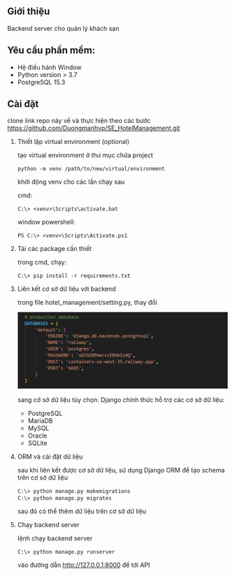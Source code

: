 ## Giới thiệu

Backend server cho quản lý khách sạn

## Yêu cầu phần mềm:

- Hệ điều hành Window
- Python version >  3.7
- PostgreSQL 15.3

## Cài đặt

clone link repo này về và thực hiện theo các bước
https://github.com/Duongmanhvp/SE_HotelManagement.git

1. Thiết lập virtual environment (optional)
 
    tạo virtual environment ở thư mục chứa project
    ```
    python -m venv /path/to/new/virtual/environment
    ```

    khởi động venv cho các lần chạy sau

    cmd:

    ```
    C:\> <venv>\Scripts\activate.bat
    ```

    window powershell:
    ```
    PS C:\> <venv>\Scripts\Activate.ps1
    ```

2. Tải các package cần thiết

    trong cmd, chạy:
    ```
    C:\> pip install -r requirements.txt
    ```

3. Liên kết cơ sở dữ liệu với backend

    trong file hotel_management/setting.py, thay đổi

    ![](static/database_prod.png)

    sang cở sở dữ liệu tùy chọn. Django chính thức hỗ trợ các cơ sở dữ liệu:

    - PostgreSQL
    - MariaDB
    - MySQL
    - Oracle
    - SQLite

4. ORM và cài đặt dữ liệu

    sau khi liên kết được cơ sở dữ liệu, sử dụng Django ORM để tạo schema trên cơ sở dữ liệu
    ```
    C:\> python manage.py makemigrations
    C:\> python manage.py migrates
    ```

    sau đó có thể thêm dữ liệu trên cơ sở dữ liệu

5. Chạy backend server

    lệnh chạy backend server

    ```
    C:\> python manage.py runserver
    ```

    vào đường dẫn http://127.0.0.1:8000 để tới API